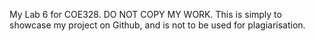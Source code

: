 My Lab 6 for COE328. DO NOT COPY MY WORK. This is simply to showcase my project on Github, and is not to be used for plagiarisation.

